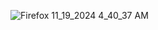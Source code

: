  
![Firefox 11_19_2024 4_40_37 AM](https://github.com/user-attachments/assets/f5da6123-0b70-4a1b-a217-33daceda7ca3)
